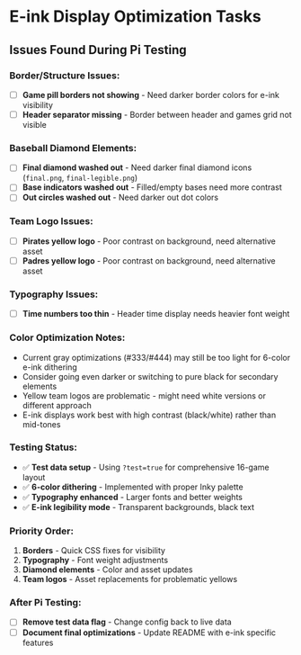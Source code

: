 # E-ink Display Optimization Tasks

## **Issues Found During Pi Testing**

### **Border/Structure Issues:**
- [ ] **Game pill borders not showing** - Need darker border colors for e-ink visibility
- [ ] **Header separator missing** - Border between header and games grid not visible

### **Baseball Diamond Elements:**
- [ ] **Final diamond washed out** - Need darker final diamond icons (`final.png`, `final-legible.png`)
- [ ] **Base indicators washed out** - Filled/empty bases need more contrast
- [ ] **Out circles washed out** - Need darker out dot colors

### **Team Logo Issues:**
- [ ] **Pirates yellow logo** - Poor contrast on background, need alternative asset
- [ ] **Padres yellow logo** - Poor contrast on background, need alternative asset

### **Typography Issues:**
- [ ] **Time numbers too thin** - Header time display needs heavier font weight

### **Color Optimization Notes:**
- Current gray optimizations (#333/#444) may still be too light for 6-color e-ink dithering
- Consider going even darker or switching to pure black for secondary elements
- Yellow team logos are problematic - might need white versions or different approach
- E-ink displays work best with high contrast (black/white) rather than mid-tones

### **Testing Status:**
- ✅ **Test data setup** - Using `?test=true` for comprehensive 16-game layout
- ✅ **6-color dithering** - Implemented with proper Inky palette
- ✅ **Typography enhanced** - Larger fonts and better weights
- ✅ **E-ink legibility mode** - Transparent backgrounds, black text

### **Priority Order:**
1. **Borders** - Quick CSS fixes for visibility
2. **Typography** - Font weight adjustments
3. **Diamond elements** - Color and asset updates
4. **Team logos** - Asset replacements for problematic yellows

### **After Pi Testing:**
- [ ] **Remove test data flag** - Change config back to live data
- [ ] **Document final optimizations** - Update README with e-ink specific features